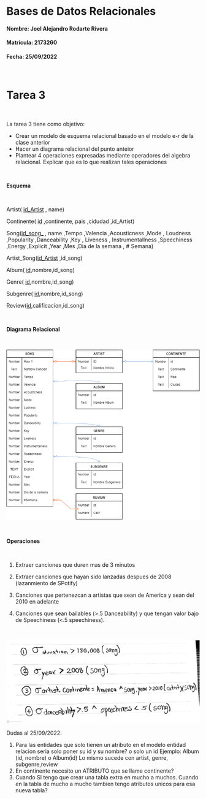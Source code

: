 # Bases de Datos Relacionales 
#### Nombre: Joel Alejandro Rodarte Rivera  
#### Matricula: 2173260
#### Fecha: 25/09/2022
<br/>

# Tarea 3
<br/>

La tarea 3 tiene como objetivo:
* Crear un modelo de esquema relacional basado en el modelo e-r de la clase anterior
* Hacer un diagrama relacional del punto anteior
* Plantear 4 operaciones expresadas mediante operadores del algebra relacional. Explicar que es lo que realizan tales operaciones 

<br/>

**Esquema**

<br/>

Artist( <ins>id_Artist</ins> , name)
 
Continente( <ins>id</ins> ,continente, pais ,cidudad ,id_Artist)

Song(<ins>id_song_</ins> , name ,Tempo ,Valencia ,Acousticness ,Mode , Loudness ,Popularity ,Danceability ,Key , Liveness , Instrumentallness ,Speechiness ,Energy ,Explicit ,Year ,Mes ,Dia de la semana , # Semana)

Artist_Song(<ins>id_Artist</ins> ,id_song)

Album( <ins>id</ins>,nombre,id_song)

Genre( <ins>id</ins>,nombre,id_song) 

Subgenre( <ins>id</ins>,nombre,id_song)

Review(<ins>id</ins>,calificacion,id_song)

<br/>

**Diagrama Relacional**

<br/>

![Modelo Relacional ](Tarea3_ModeloRelacional.png)

<br/>

**Operaciones**

<br/>

1. Extraer canciones que duren mas de 3 minutos

2. Extraer canciones que hayan sido lanzadas despues de 2008 (lazanmiento de SPotify)

3. Canciones que pertenezcan a artistas que sean de America y sean del 2010 en adelante 

4. Canciones que sean bailables (>.5 Danceability) y que tengan valor bajo de Speechiness (<.5 speechiness).

<br/>

![Operaciones Algebraicas ](Tarea3_OperacioneAlgebraicas.png)


Dudas al 25/09/2022: 

1. Para las entidades que solo tienen un atributo en el modelo entidad relacion seria solo poner su id y su nombre? o solo un id
Ejemplo: Album (id, nombre) o Album(id)
Lo mismo sucede con artist, genre, subgenre,review
2. En continente necesito un ATRIBUTO que se llame continente? 
3. Cuando SI tengo que crear una tabla extra en mucho a muchos. Cuando en la tabla de mucho a mucho tambien tengo atributos unicos para esa nueva tabla? 